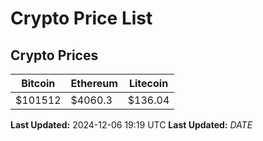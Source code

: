 # Crypto Price List

## Crypto Prices
| Bitcoin | Ethereum | Litecoin |
| ------- | -------- | -------- |
| $101512 | $4060.3 | $136.04 |
**Last Updated:** 2024-12-06 19:19 UTC
**Last Updated:** $DATE$
